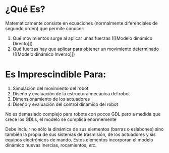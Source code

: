 # ¿Qué Es?
Matemáticamente consiste en ecuaciones (normalmente diferenciales de segundo orden) que permite conocer:
1. Qué movimientos surge al aplicar unas fuerzas ([[Modelo dinámico Directo]])
2. Qué fuerzas hay que aplicar para obtener un movimiento determinado ([[Modelo dinámico Inverso]])

# Es Imprescindible Para:
1. Simulación del movimiento del robot
2. Diseño y evaluación de la estructura mecánica del robot
3. Dimensionamiento de los actuadores
4. Diseño y evaluación del control dinámico del robot


No es demasiado complejo para robots con pocos GDL pero a medida que crece los GDLs, el modelo se complica enormemente

Debe incluir no sólo la dinámica de sus elementos (barras o eslabones) sino también la propia de sus sistemas de trasmisión, de los actuadores y sis equipos electrónicos de mando. Estos elementos incorporan el modelo dinámico nuevas inercias, rocamientos, *etc*.
